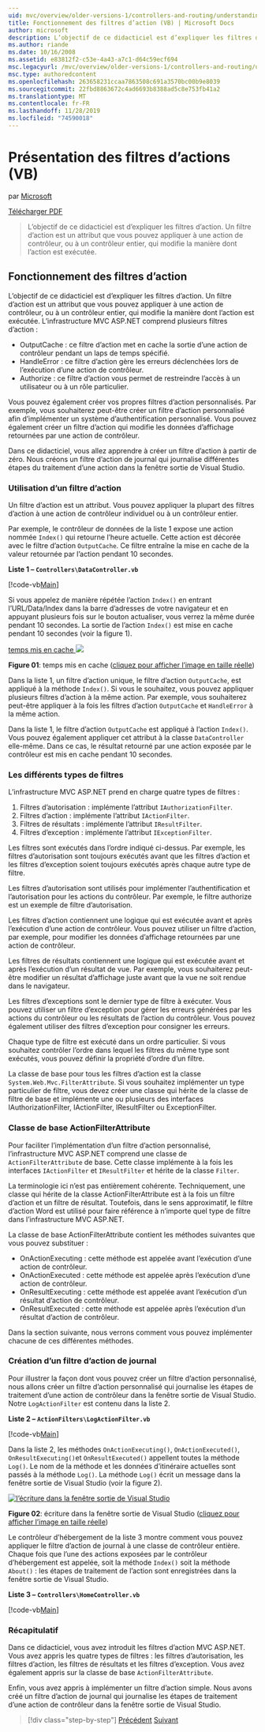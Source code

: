 ```yaml
---
uid: mvc/overview/older-versions-1/controllers-and-routing/understanding-action-filters-vb
title: Fonctionnement des filtres d’action (VB) | Microsoft Docs
author: microsoft
description: L’objectif de ce didacticiel est d’expliquer les filtres d’action. Un filtre d’action est un attribut que vous pouvez appliquer à une action de contrôleur ou à un contrôleur entier...
ms.author: riande
ms.date: 10/16/2008
ms.assetid: e83812f2-c53e-4a43-a7c1-d64c59ecf694
msc.legacyurl: /mvc/overview/older-versions-1/controllers-and-routing/understanding-action-filters-vb
msc.type: authoredcontent
ms.openlocfilehash: 263658231ccaa7863508c691a3570bc00b9e8039
ms.sourcegitcommit: 22fbd8863672c4ad6693b8388ad5c8e753fb41a2
ms.translationtype: MT
ms.contentlocale: fr-FR
ms.lasthandoff: 11/28/2019
ms.locfileid: "74590018"
---
```

# <a name="understanding-action-filters-vb"></a>Présentation des filtres d’actions (VB)

par [Microsoft](https://github.com/microsoft)

[Télécharger PDF](https://download.microsoft.com/download/e/f/3/ef3f2ff6-7424-48f7-bdaa-180ef64c3490/ASPNET_MVC_Tutorial_14_VB.pdf)

> L’objectif de ce didacticiel est d’expliquer les filtres d’action. Un filtre d’action est un attribut que vous pouvez appliquer à une action de contrôleur, ou à un contrôleur entier, qui modifie la manière dont l’action est exécutée.

## <a name="understanding-action-filters"></a>Fonctionnement des filtres d’action

L’objectif de ce didacticiel est d’expliquer les filtres d’action. Un filtre d’action est un attribut que vous pouvez appliquer à une action de contrôleur, ou à un contrôleur entier, qui modifie la manière dont l’action est exécutée. L’infrastructure MVC ASP.NET comprend plusieurs filtres d’action :

- OutputCache : ce filtre d’action met en cache la sortie d’une action de contrôleur pendant un laps de temps spécifié.
- HandleError : ce filtre d’action gère les erreurs déclenchées lors de l’exécution d’une action de contrôleur.
- Authorize : ce filtre d’action vous permet de restreindre l’accès à un utilisateur ou à un rôle particulier.

Vous pouvez également créer vos propres filtres d’action personnalisés. Par exemple, vous souhaiterez peut-être créer un filtre d’action personnalisé afin d’implémenter un système d’authentification personnalisé. Vous pouvez également créer un filtre d’action qui modifie les données d’affichage retournées par une action de contrôleur.

Dans ce didacticiel, vous allez apprendre à créer un filtre d’action à partir de zéro. Nous créons un filtre d’action de journal qui journalise différentes étapes du traitement d’une action dans la fenêtre sortie de Visual Studio.

### <a name="using-an-action-filter"></a>Utilisation d’un filtre d’action

Un filtre d’action est un attribut. Vous pouvez appliquer la plupart des filtres d’action à une action de contrôleur individuel ou à un contrôleur entier.

Par exemple, le contrôleur de données de la liste 1 expose une action nommée `Index()` qui retourne l’heure actuelle. Cette action est décorée avec le filtre d’action `OutputCache`. Ce filtre entraîne la mise en cache de la valeur retournée par l’action pendant 10 secondes.

**Liste 1 – `Controllers\DataController.vb`**

[!code-vb[Main](understanding-action-filters-vb/samples/sample1.vb)]

Si vous appelez de manière répétée l’action `Index()` en entrant l’URL/Data/Index dans la barre d’adresses de votre navigateur et en appuyant plusieurs fois sur le bouton actualiser, vous verrez la même durée pendant 10 secondes. La sortie de l’action `Index()` est mise en cache pendant 10 secondes (voir la figure 1).

[temps mis en cache ![](understanding-action-filters-vb/_static/image2.png)](understanding-action-filters-vb/_static/image1.png)

**Figure 01**: temps mis en cache ([cliquez pour afficher l’image en taille réelle](understanding-action-filters-vb/_static/image3.png))

Dans la liste 1, un filtre d’action unique, le filtre d’action `OutputCache`, est appliqué à la méthode `Index()`. Si vous le souhaitez, vous pouvez appliquer plusieurs filtres d’action à la même action. Par exemple, vous souhaiterez peut-être appliquer à la fois les filtres d’action `OutputCache` et `HandleError` à la même action.

Dans la liste 1, le filtre d’action `OutputCache` est appliqué à l’action `Index()`. Vous pouvez également appliquer cet attribut à la classe `DataController` elle-même. Dans ce cas, le résultat retourné par une action exposée par le contrôleur est mis en cache pendant 10 secondes.

### <a name="the-different-types-of-filters"></a>Les différents types de filtres

L’infrastructure MVC ASP.NET prend en charge quatre types de filtres :

1. Filtres d’autorisation : implémente l’attribut `IAuthorizationFilter`.
2. Filtres d’action : implémente l’attribut `IActionFilter`.
3. Filtres de résultats : implémente l’attribut `IResultFilter`.
4. Filtres d’exception : implémente l’attribut `IExceptionFilter`.

Les filtres sont exécutés dans l’ordre indiqué ci-dessus. Par exemple, les filtres d’autorisation sont toujours exécutés avant que les filtres d’action et les filtres d’exception soient toujours exécutés après chaque autre type de filtre.

Les filtres d’autorisation sont utilisés pour implémenter l’authentification et l’autorisation pour les actions du contrôleur. Par exemple, le filtre authorize est un exemple de filtre d’autorisation.

Les filtres d’action contiennent une logique qui est exécutée avant et après l’exécution d’une action de contrôleur. Vous pouvez utiliser un filtre d’action, par exemple, pour modifier les données d’affichage retournées par une action de contrôleur.

Les filtres de résultats contiennent une logique qui est exécutée avant et après l’exécution d’un résultat de vue. Par exemple, vous souhaiterez peut-être modifier un résultat d’affichage juste avant que la vue ne soit rendue dans le navigateur.

Les filtres d’exceptions sont le dernier type de filtre à exécuter. Vous pouvez utiliser un filtre d’exception pour gérer les erreurs générées par les actions du contrôleur ou les résultats de l’action du contrôleur. Vous pouvez également utiliser des filtres d’exception pour consigner les erreurs.

Chaque type de filtre est exécuté dans un ordre particulier. Si vous souhaitez contrôler l’ordre dans lequel les filtres du même type sont exécutés, vous pouvez définir la propriété d’ordre d’un filtre.

La classe de base pour tous les filtres d’action est la classe `System.Web.Mvc.FilterAttribute`. Si vous souhaitez implémenter un type particulier de filtre, vous devez créer une classe qui hérite de la classe de filtre de base et implémente une ou plusieurs des interfaces IAuthorizationFilter, IActionFilter, IResultFilter ou ExceptionFilter.

### <a name="the-base-actionfilterattribute-class"></a>Classe de base ActionFilterAttribute

Pour faciliter l’implémentation d’un filtre d’action personnalisé, l’infrastructure MVC ASP.NET comprend une classe de `ActionFilterAttribute` de base. Cette classe implémente à la fois les interfaces `IActionFilter` et `IResultFilter` et hérite de la classe `Filter`.

La terminologie ici n’est pas entièrement cohérente. Techniquement, une classe qui hérite de la classe ActionFilterAttribute est à la fois un filtre d’action et un filtre de résultat. Toutefois, dans le sens approximatif, le filtre d’action Word est utilisé pour faire référence à n’importe quel type de filtre dans l’infrastructure MVC ASP.NET.

La classe de base ActionFilterAttribute contient les méthodes suivantes que vous pouvez substituer :

- OnActionExecuting : cette méthode est appelée avant l’exécution d’une action de contrôleur.
- OnActionExecuted : cette méthode est appelée après l’exécution d’une action de contrôleur.
- OnResultExecuting : cette méthode est appelée avant l’exécution d’un résultat d’action de contrôleur.
- OnResultExecuted : cette méthode est appelée après l’exécution d’un résultat d’action de contrôleur.

Dans la section suivante, nous verrons comment vous pouvez implémenter chacune de ces différentes méthodes.

### <a name="creating-a-log-action-filter"></a>Création d’un filtre d’action de journal

Pour illustrer la façon dont vous pouvez créer un filtre d’action personnalisé, nous allons créer un filtre d’action personnalisé qui journalise les étapes de traitement d’une action de contrôleur dans la fenêtre sortie de Visual Studio. Notre `LogActionFilter` est contenu dans la liste 2.

**Liste 2 – `ActionFilters\LogActionFilter.vb`**

[!code-vb[Main](understanding-action-filters-vb/samples/sample2.vb)]

Dans la liste 2, les méthodes `OnActionExecuting()`, `OnActionExecuted()`, `OnResultExecuting()`et `OnResultExecuted()` appellent toutes la méthode `Log()`. Le nom de la méthode et les données d’itinéraire actuelles sont passés à la méthode `Log()`. La méthode `Log()` écrit un message dans la fenêtre sortie de Visual Studio (voir la figure 2).

[![l’écriture dans la fenêtre sortie de Visual Studio](understanding-action-filters-vb/_static/image5.png)](understanding-action-filters-vb/_static/image4.png)

**Figure 02**: écriture dans la fenêtre sortie de Visual Studio ([cliquez pour afficher l’image en taille réelle](understanding-action-filters-vb/_static/image6.png))

Le contrôleur d’hébergement de la liste 3 montre comment vous pouvez appliquer le filtre d’action de journal à une classe de contrôleur entière. Chaque fois que l’une des actions exposées par le contrôleur d’hébergement est appelée, soit la méthode `Index()` soit la méthode `About()` : les étapes de traitement de l’action sont enregistrées dans la fenêtre sortie de Visual Studio.

**Liste 3 – `Controllers\HomeController.vb`**

[!code-vb[Main](understanding-action-filters-vb/samples/sample3.vb)]

### <a name="summary"></a>Récapitulatif

Dans ce didacticiel, vous avez introduit les filtres d’action MVC ASP.NET. Vous avez appris les quatre types de filtres : les filtres d’autorisation, les filtres d’action, les filtres de résultats et les filtres d’exception. Vous avez également appris sur la classe de base `ActionFilterAttribute`.

Enfin, vous avez appris à implémenter un filtre d’action simple. Nous avons créé un filtre d’action de journal qui journalise les étapes de traitement d’une action de contrôleur dans la fenêtre sortie de Visual Studio.

> [!div class="step-by-step"]
> [Précédent](asp-net-mvc-routing-overview-vb.md)
> [Suivant](improving-performance-with-output-caching-vb.md)
